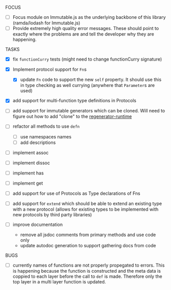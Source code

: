 FOCUS
- [ ] Focus module on Immutable.js as the underlying backbone of this library
  (ramda/lodash for Immutable.js)
- [ ] Provide extremely high quality error messages. These should point to
  exactly where the problems are and tell the developer why they are happening.

TASKS
- [x] fix `functionCurry` tests (might need to change functionCurry signature)
- [x] Implement protocol support for `Fn`s
  - [x] update `Fn` code to support the new `self` property. It should use this
    in type checking as well currying (anywhere that `Parameter`s are used) 
- [x] add support for multi-function type definitions in Protocols
- [ ] add support for immutable generators which can be cloned. Will need to
  figure out how to add "clone" to the [regenerator-runtime](https://github.com/facebook/regenerator/blob/master/packages/regenerator-runtime)


- [ ] refactor all methods to use `defn`
  - [ ] use namespaces names
  - [ ] add descriptions
- [ ] implement assoc
- [ ] implement dissoc
- [ ] implement has
- [ ] implement get
- [ ] add support for use of Protocols as Type declarations of Fns 

- [ ] add support for `extend` which should be able to extend an existing type
  with a new protocol (allows for existing types to be implemented with new
  protocols by third party libraries)


- [ ] improve documentation
  - remove all jsdoc comments from primary methods and use code only
  - update autodoc generation to support gathering docs from code

BUGS
- [ ] currently names of functions are not properly propegated to errors. This is
  happening because the function is constructed and the meta data is coppied to
  each layer before the call to `def` is made. Therefore only the top layer in a
  multi layer function is updated. 
